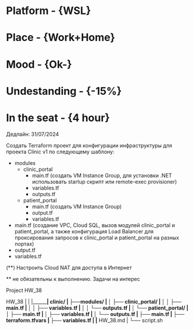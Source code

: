 # Platform     - {WSL}
# Place        - {Work+Home}
# Mood         - {Ok-}
# Undestanding - {-15%}
# In the seat  - {4 hour}


Дедлайн: 31/07/2024

Создать Terraform проект для конфигурации инфраструктуры для проекта Clinic v1 по следующему шаблону:
- modules
     - clinic_portal
         - main.tf (создать VM Instance Group, для установки .NET использовать startup cкрипт или remote-exec provisioner)
         - variables.tf
         - outputs.tf
     - patient_portal
         - main.tf (создать VM Instance Group)
         - output.tf
         - variables.tf
- main.tf (создание VPC, Cloud SQL, вызов модулей clinic_portal и patient_portal, а также конфигурация Load Balancer для проксирования запросов к clinic_portal и patient_portal на разных портах)
- output.tf
- variables.tf

(**) Настроить Cloud NAT для доступа в Интернет

** не обязательны к выполнению. Задачи на интерес


Project HW_38

HW_38
|
|
|________| clinic/
|        ├──modules/
|        │       ├── clinic_portal/
|        │       │   ├── main.tf
|        │       │   ├── variables.tf
|        │       │   └── outputs.tf
|        │       └── patient_portal/
|        │           ├── main.tf
|        │           ├── variables.tf
|        │           └── outputs.tf
|        ├── main.tf
|        ├── terraform.tfvars
|        ├── variables.tf
|
|__ HW_38.md
|
└── script.sh
